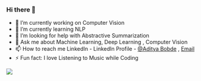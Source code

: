 ### Hi there 👋



- 🔭 I’m currently working on Computer Vision
- 🌱 I’m currently learning NLP
- 🤔 I’m looking for help with Abstractive Summarization
- 💬 Ask me about Machine Learning, Deep Learning , Computer Vision
- 📫 How to reach me LinkedIn -   LinkedIn Profile - [@Aditya Bobde](https://www.linkedin.com/in/aditya-bobde/ ) , [Email ](adityabobde19@gmail.com)
- ⚡ Fun fact: I love Listening to Music while Coding
 <img src = "https://github-readme-stats.vercel.app/api?username=Adi-19&&show_icons=true&title_color=ffffff&icon_color=bb2acf&text_color=daf7dc&bg_color=151515">

